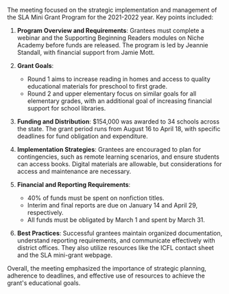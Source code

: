 The meeting focused on the strategic implementation and management of the SLA Mini Grant Program for the 2021-2022 year. Key points included:

1. **Program Overview and Requirements**: Grantees must complete a webinar and the Supporting Beginning Readers modules on Niche Academy before funds are released. The program is led by Jeannie Standall, with financial support from Jamie Mott.

2. **Grant Goals**: 
   - Round 1 aims to increase reading in homes and access to quality educational materials for preschool to first grade.
   - Round 2 and upper elementary focus on similar goals for all elementary grades, with an additional goal of increasing financial support for school libraries.

3. **Funding and Distribution**: $154,000 was awarded to 34 schools across the state. The grant period runs from August 16 to April 18, with specific deadlines for fund obligation and expenditure.

4. **Implementation Strategies**: Grantees are encouraged to plan for contingencies, such as remote learning scenarios, and ensure students can access books. Digital materials are allowable, but considerations for access and maintenance are necessary.

5. **Financial and Reporting Requirements**: 
   - 40% of funds must be spent on nonfiction titles.
   - Interim and final reports are due on January 14 and April 29, respectively.
   - All funds must be obligated by March 1 and spent by March 31.

6. **Best Practices**: Successful grantees maintain organized documentation, understand reporting requirements, and communicate effectively with district offices. They also utilize resources like the ICFL contact sheet and the SLA mini-grant webpage.

Overall, the meeting emphasized the importance of strategic planning, adherence to deadlines, and effective use of resources to achieve the grant's educational goals.